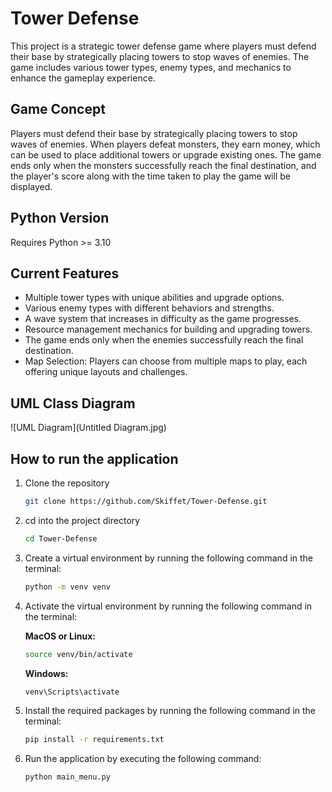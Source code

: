 # Tower Defense

This project is a strategic tower defense game where players must defend their base by strategically placing towers to stop waves of enemies. The game includes various tower types, enemy types, and mechanics to enhance the gameplay experience.

## Game Concept

Players must defend their base by strategically placing towers to stop waves of enemies. When players defeat monsters, they earn money, which can be used to place additional towers or upgrade existing ones. The game ends only when the monsters successfully reach the final destination, and the player's score along with the time taken to play the game will be displayed.

## Python Version

Requires Python >= 3.10

## Current Features

- Multiple tower types with unique abilities and upgrade options.
- Various enemy types with different behaviors and strengths.
- A wave system that increases in difficulty as the game progresses.
- Resource management mechanics for building and upgrading towers.
- The game ends only when the enemies successfully reach the final destination.
- Map Selection: Players can choose from multiple maps to play, each offering unique layouts and challenges.

## UML Class Diagram
![UML Diagram](Untitled Diagram.jpg)

## How to run the application

1. Clone the repository
    ```bash
    git clone https://github.com/Skiffet/Tower-Defense.git
    ```
2. cd into the project directory
    ```bash
    cd Tower-Defense
    ```
3. Create a virtual environment by running the following command in the terminal:
    ```bash
    python -m venv venv
    ```
4. Activate the virtual environment by running the following command in the terminal:

    **MacOS or Linux:**
    ```bash
    source venv/bin/activate
    ```

    **Windows:**
    ```bash
    venv\Scripts\activate
    ```
5. Install the required packages by running the following command in the terminal:
    ```bash
    pip install -r requirements.txt
    ```
6. Run the application by executing the following command:
    ```bash
    python main_menu.py
    ```